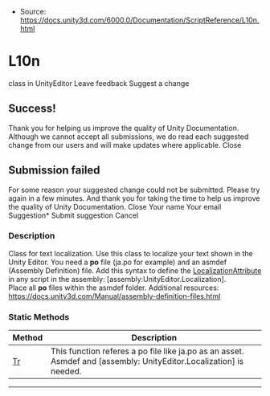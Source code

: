 * Source: https://docs.unity3d.com/6000.0/Documentation/ScriptReference/L10n.html

# L10n
class in UnityEditor
Leave feedback
Suggest a change
## Success!
Thank you for helping us improve the quality of Unity Documentation. Although we cannot accept all submissions, we do read each suggested change from our users and will make updates where applicable.
Close
## Submission failed
For some reason your suggested change could not be submitted. Please <a>try again</a> in a few minutes. And thank you for taking the time to help us improve the quality of Unity Documentation.
Close
Your name Your email Suggestion* Submit suggestion
Cancel
### Description
Class for text localization.
Use this class to localize your text shown in the Unity Editor. You need a **po** file (ja.po for example) and an asmdef (Assembly Definition) file. Add this syntax to define the [LocalizationAttribute](https://docs.unity3d.com/6000.0/Documentation/ScriptReference/LocalizationAttribute.html) in any script in the assembly: [assembly:UnityEditor.Localization].   
Place all **po** files within the asmdef folder. Additional resources: https://docs.unity3d.com/Manual/assembly-definition-files.html
### Static Methods
Method | Description  
---|---  
[Tr](https://docs.unity3d.com/6000.0/Documentation/ScriptReference/L10n.Tr.html) | This function referes a po file like ja.po as an asset. Asmdef and [assembly: UnityEditor.Localization] is needed.  
* * *
